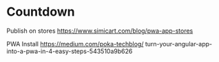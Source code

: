 # Countdown

Publish on stores
https://www.simicart.com/blog/pwa-app-stores

PWA Install
https://medium.com/poka-techblog/
turn-your-angular-app-into-a-pwa-in-4-easy-steps-543510a9b626
